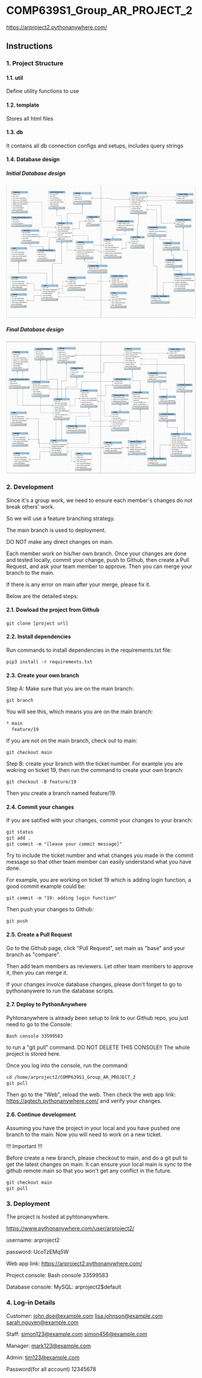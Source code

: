 # COMP639S1_Group_AR_PROJECT_2

https://arproject2.pythonanywhere.com/

## Instructions

### 1. Project Structure

#### 1.1. util

Define utility functions to use

#### 1.2. template

Stores all html files

#### 1.3. db

It contains all db connection configs and setups, includes query strings

#### 1.4. Database design
##### Initial Database design
![s1](static/database-ERD.png)
##### Final Database design
![s1](static/final-database-ERD.png)

### 2. Development

Since it's a group work, we need to ensure each member's changes do not break others' work.

So we will use a feature branching strategy.

The main branch is used to deployment. 

DO NOT make any direct changes on main.

Each member work on his/her own branch. Once your changes are done and tested locally, commit your change, push to Github, then create a Pull Request, and ask your team member to approve. Then you can merge your branch to the main.

If there is any error on main after your merge, please fix it.

Below are the detailed steps:

#### 2.1. Dowload the project from Github
```
git clone [project url]
```

#### 2.2. Install dependencies

Run commands to install dependencies in the requirements.txt file:
```
pip3 install -r requirements.txt
```

#### 2.3. Create your own branch

Step A: Make sure that you are on the main branch:

```
git branch
```

You will see this, which means you are on the main branch:

```
* main
  feature/19
```

If you are not on the main branch, check out to main:
```
git checkout main
```

Step B: create your branch with the ticket number. For example you are wokring on ticket 19, then run the command to create your own branch:
```
git checkout -B feature/19
```

Then you create a branch named feature/19.

#### 2.4. Commit your changes

If you are satified with your changes, commit your changes to your branch:
```
git status
git add .
git commit -m "[leave your commit message]"
```

Try to include the ticket number and what changes you made in the commit message so that other team member can easily understand what you have done. 

For example, you are working on ticket 19 which is adding login function, a good commit example could be:
```
git commit -m "19: adding login function"
```

Then push your changes to Github:
```
git push
```

#### 2.5. Create a Pull Request

Go to the Github page, click "Pull Request", set main as "base" and your branch as "compare".

Then add team members as reviewers. Let other team members to approve it, then you can merge it.

If your changes involce database changes, please don't forget to go to pythonanywere to run the database scripts.

#### 2.7. Deploy to PythonAnywhere

Pyhtonanywhere is already been setup to link to our Github repo, you just need to go to the Console:
```
Bash console 33599583 
```
to run a "git pull" command. DO NOT DELETE THIS CONSOLE!! The whole project is stored here.

Once you log into the console, run the command:
```
cd /home/arproject2/COMP639S1_Group_AR_PROJECT_2
git pull
``` 

Then go to the "Web", reload the web. Then check the web app link: https://agtech.pythonanywhere.com/ and verify your changes.

#### 2.6. Continue development

Assuming you have the project in your local and you have pushed one branch to the main. Now you will need to work on a new ticket.

!!! Important !!!

Before create a new branch, please checkout to main, and do a git pull to get the latest changes on main. It can ensure your local main is sync to the github remote main so that you won't get any conflict in the future.
```
git checkout main
git pull
```


### 3. Deployment

The project is hosted at pyhtonanywhere.

https://www.pythonanywhere.com/user/arproject2/

username: arproject2

password: UcoTzEMq5W

Web app link: https://arproject2.pythonanywhere.com/

Project console: Bash console 33599583

Database console: MySQL: arproject2$default


### 4. Log-in Details

Customer:
john.doe@example.com
lisa.johnson@example.com
sarah.nguyen@example.com

Staff:
simon123@example.com
simon456@example.com

Manager:
mark123@example.com

Admin:
tim123@example.com


Password(for all account)
12345678
